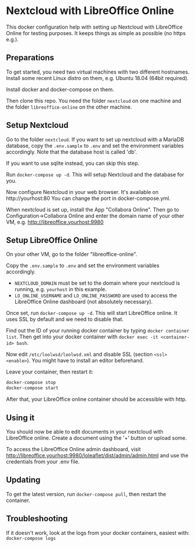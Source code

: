 # Nextcloud with LibreOffice Online

This docker configuration help with setting up Nextcloud with LibreOffice Online
for testing purposes.
It keeps things as simple as possible (no https e.g.).

## Preparations

To get started, you need two virtual machines with two different hostnames.
Install some recent Linux distro on them, e.g. Ubuntu 18.04 (64bit required).

Install docker and docker-compose on them.

Then clone this repo. You need the folder `nextcloud` on one machine and
the folder `libreoffice-online` on the other machine.

## Setup Nextcloud

Go to the folder `nextcloud`. If you want to set up nextcloud with a MariaDB database, copy the `.env.sample` to `.env` and set the environment variables accordingly.
Note that the database host is called 'db'.

If you want to use sqlite instead, you can skip this step.

Run `docker-compose up -d`.
This will setup Nextcloud and the database for you.

Now configure Nextcloud in your web browser. It's available on http://yourhost:80
You can change the port in docker-compose.yml.

When nextcloud is set up, install the App "Collabora Online". Then go to Configuration->Collabora Online
and enter the domain name of your other VM, e.g. http://libreoffice.yourhost:9980

## Setup LibreOffice Online

On your other VM, go to the folder "libreoffice-online".

Copy the `.env.sample` to `.env` and set the environment variables accordingly.

* `NEXTCLOUD_DOMAIN` must be set to the domain where your nextcloud is running, e.g. `yourhost` in this example.
* `LO_ONLINE_USERNAME` and `LO_ONLINE_PASSWORD` are used to access the LibreOffice Online dashboard (not absolutely necessary).

Once set, run `docker-compose up -d`.
This will start LibreOffice online. It uses SSL by default and we need to disable that.

Find out the ID of your running docker container by typing `docker container list`.
Then get into your docker container with `docker exec -it <container-id> bash`.

Now edit `/etc/loolwsd/loolwsd.xml` and disable SSL (section `<ssl>` `<enable>`). You might have to install an editor beforehand.

Leave your container, then restart it:
```bash
docker-compose stop
docker-compose start
```

After that, your LibreOffice online container should be accessible with http.

## Using it

You should now be able to edit documents in your nextcloud with LibreOffice online.
Create a document using the '+' button or upload some.

To access the LibreOffice Online admin dashboard, visit http://libreoffice.yourhost:9980/loleaflet/dist/admin/admin.html and use the credentials from your .env file.

## Updating

To get the latest version, run `docker-compose pull`, then restart the container.

## Troubleshooting

If it doesn't work, look at the logs from your docker containers, easiest with:
`docker-compose logs`
